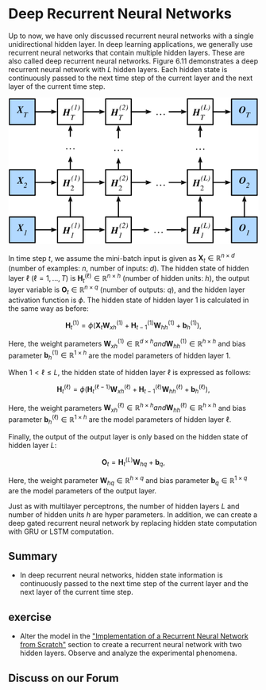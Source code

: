 # Deep Recurrent Neural Networks

Up to now, we have only discussed recurrent neural networks with a single unidirectional hidden layer. In deep learning applications, we generally use recurrent neural networks that contain multiple hidden layers. These are also called deep recurrent neural networks. Figure 6.11 demonstrates a deep recurrent neural network with $L$ hidden layers. Each hidden state is continuously passed to the next time step of the current layer and the next layer of the current time step.

![ Architecture of a deep recurrent neural network. ](../img/deep-rnn.svg)


In time step $t$, we assume the mini-batch input is given as $\boldsymbol{X}_t \in \mathbb{R}^{n \times d}$ (number of examples: $n$, number of inputs: $d$). The hidden state of hidden layer $\ell$ ($\ell=1,\ldots,T$) is $\boldsymbol{H}_t^{(\ell)}  \in \mathbb{R}^{n \times h}$ (number of hidden units: $h$), the output layer variable is $\boldsymbol{O}_t \in \mathbb{R}^{n \times q}$ (number of outputs: $q$), and the hidden layer activation function is $\phi$. The hidden state of hidden layer 1 is calculated in the same way as before:

$$\boldsymbol{H}_t^{(1)} = \phi(\boldsymbol{X}_t \boldsymbol{W}_{xh}^{(1)} + \boldsymbol{H}_{t-1}^{(1)} \boldsymbol{W}_{hh}^{(1)}  + \boldsymbol{b}_h^{(1)}),$$


Here, the weight parameters $\boldsymbol{W}_{xh}^{(1)} \in \mathbb{R}^{d \times h} and \boldsymbol{W}_{hh}^{(1)} \in \mathbb{R}^{h \times h}$ and bias parameter $\boldsymbol{b}_h^{(1)} \in \mathbb{R}^{1 \times h}$ are the model parameters of hidden layer 1.

When $1 < \ell \leq L$, the hidden state of hidden layer $\ell$ is expressed as follows:

$$\boldsymbol{H}_t^{(\ell)} = \phi(\boldsymbol{H}_t^{(\ell-1)} \boldsymbol{W}_{xh}^{(\ell)} + \boldsymbol{H}_{t-1}^{(\ell)} \boldsymbol{W}_{hh}^{(\ell)}  + \boldsymbol{b}_h^{(\ell)}),$$


Here, the weight parameters $\boldsymbol{W}_{xh}^{(\ell)} \in \mathbb{R}^{h \times h} and \boldsymbol{W}_{hh}^{(\ell)} \in \mathbb{R}^{h \times h}$ and bias parameter $\boldsymbol{b}_h^{(\ell)} \in \mathbb{R}^{1 \times h}$ are the model parameters of hidden layer $\ell$.

Finally, the output of the output layer is only based on the hidden state of hidden layer $L$:

$$\boldsymbol{O}_t = \boldsymbol{H}_t^{(L)} \boldsymbol{W}_{hq} + \boldsymbol{b}_q,$$

Here, the weight parameter $\boldsymbol{W}_{hq} \in \mathbb{R}^{h \times q}$ and bias parameter $\boldsymbol{b}_q \in \mathbb{R}^{1 \times q}$ are the model parameters of the output layer.

Just as with multilayer perceptrons, the number of hidden layers $L$ and number of hidden units $h$ are hyper parameters. In addition, we can create a deep gated recurrent neural network by replacing hidden state computation with GRU or LSTM computation.

## Summary

* In deep recurrent neural networks, hidden state information is continuously passed to the next time step of the current layer and the next layer of the current time step.


## exercise

* Alter the model in the ["Implementation of a Recurrent Neural Network from Scratch"](rnn-scratch.md) section to create a recurrent neural network with two hidden layers. Observe and analyze the experimental phenomena.

## Discuss on our Forum

<div id="discuss" topic_id="2369"></div>
